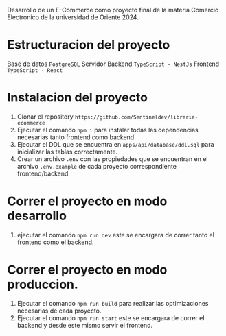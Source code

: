Desarrollo de un E-Commerce como proyecto final de la materia Comercio Electronico de la universidad de Oriente 2024.


# Estructuracion del proyecto

Base de datos `PostgreSQL`
Servidor Backend `TypeScript - NestJs`
Frontend `TypeScript - React`

# Instalacion del proyecto

1. Clonar el repository `https://github.com/Sentineldev/libreria-ecommerce`
2. Ejecutar el comando `npm i` para instalar todas las dependencias necesarias tanto frontend como backend.
3. Ejecutar el DDL que se encuentra en `apps/api/database/ddl.sql` para inicializar las tablas correctamente.
4. Crear un archivo `.env` con las propiedades que se encuentran en el archivo `.env.example` de cada proyecto correspondiente frontend/backend.


# Correr el proyecto en modo desarrollo

1. ejecutar el comando `npm run dev` este se encargara de correr tanto el frontend como el backend.


# Correr el proyecto en modo produccion.

1. Ejecutar el comando `npm run build` para realizar las optimizaciones necesarias de cada proyecto.
2. Ejecutar el comando `npm run start` este se encargara de correr el backend y desde este mismo servir el frontend.
